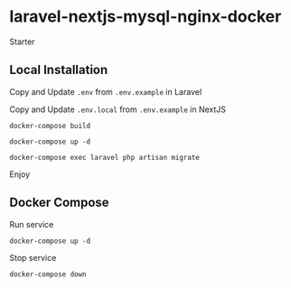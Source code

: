 # laravel-nextjs-mysql-nginx-docker
Starter

## Local Installation

Copy and Update `.env` from `.env.example` in Laravel

Copy and Update `.env.local` from `.env.example` in NextJS

```
docker-compose build
```
```
docker-compose up -d
```
```
docker-compose exec laravel php artisan migrate
```
Enjoy

## Docker Compose
Run service
```
docker-compose up -d
```

Stop service
```
docker-compose down
```

